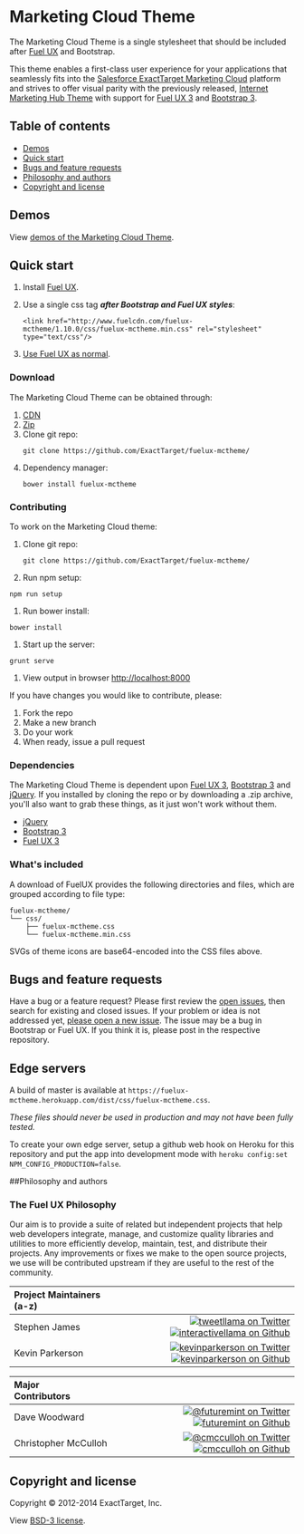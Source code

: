 # Marketing Cloud Theme

The Marketing Cloud Theme is a single stylesheet that should be included after [Fuel UX](https://getfuelux.com) and Bootstrap.

This theme enables a first-class user experience for your applications that seamlessly fits into the [Salesforce ExactTarget Marketing Cloud](http://www.exacttarget.com/) platform and strives to offer visual parity with the previously released, [Internet Marketing Hub Theme](https://github.com/ExactTarget/fuelux-imhtheme) with support for [Fuel UX 3](http://exacttarget.github.io/fuelux/) and [Bootstrap 3](http://getbootstrap.com/).

## Table of contents

 * [Demos](#demos)
 * [Quick start](#quick-start)
 * [Bugs and feature requests](#bugs-and-feature-requests)
 * [Philosophy and authors](#philosophy-and-authors)
 * [Copyright and license](#copyright-and-license)

## Demos

View [demos of the Marketing Cloud Theme](http://fuelux-mctheme.herokuapp.com).

## Quick start
1. Install [Fuel UX](https://getfuelux.com).
2. Use a single css tag ***after Bootstrap and Fuel UX styles***:

	```
    <link href="http://www.fuelcdn.com/fuelux-mctheme/1.10.0/css/fuelux-mctheme.min.css" rel="stylesheet" type="text/css"/>
    ```
3. [Use Fuel UX as normal](http://exacttarget.github.io/fuelux/).

### Download
The Marketing Cloud Theme can be obtained through:

1. [CDN](http://www.fuelcdn.com/fuelux-mctheme/1.10.0/css/fuelux-mctheme.min.css)
1. [Zip](http://www.fuelcdn.com/fuelux-mctheme/1.10.0/fuelux.zip)
2. Clone git repo:
   ```
   git clone https://github.com/ExactTarget/fuelux-mctheme/
   ```
1. Dependency manager:
   ```
   bower install fuelux-mctheme
   ```

### Contributing
To work on the Marketing Cloud theme:

1. Clone git repo:
   ```
   git clone https://github.com/ExactTarget/fuelux-mctheme/
   ```
1. Run npm setup:
  ```
  npm run setup
  ```
1. Run bower install:
  ```
  bower install
  ```
1. Start up the server:
  ```
  grunt serve
  ```
1. View output in browser [http://localhost:8000](http://localhost:8000)

If you have changes you would like to contribute, please:

1. Fork the repo
1. Make a new branch
1. Do your work
1. When ready, issue a pull request

### Dependencies
The Marketing Cloud Theme is dependent upon [Fuel UX 3](http://github.com/ExactTarget/fuelux/), [Bootstrap 3](https://github.com/twbs/bootstrap) and [jQuery](https://github.com/jquery/jquery). If you installed by cloning the repo or by downloading a .zip archive, you'll also want to grab these things, as it just won't work without them.
- [jQuery](http://github.com/jquery/jquery)
- [Bootstrap 3](http://github.com/twbs/bootstrap)
- [Fuel UX 3](http://github.com/ExactTarget/fuelux/)

### What's included

A download of FuelUX provides the following directories and files, which are grouped according to file type:
```
fuelux-mctheme/
└── css/
    ├── fuelux-mctheme.css
    └── fuelux-mctheme.min.css

```
SVGs of theme icons are base64-encoded into the CSS files above.

## Bugs and feature requests

Have a bug or a feature request? Please first review the [open issues](https://github.com/ExactTarget/fuelux-mctheme/issues), then search for existing and closed issues. If your problem or idea is not addressed yet, [please open a new issue](https://github.com/ExactTarget/fuelux-mctheme/issues/new). The issue may be a bug in Bootstrap or Fuel UX. If you think it is, please post in the respective repository.

## Edge servers

A build of master is available at `https://fuelux-mctheme.herokuapp.com/dist/css/fuelux-mctheme.css`.

_These files should never be used in production and may not have been fully tested._

To create your own edge server, setup a github web hook on Heroku for this repository and put the app into development mode with `heroku config:set NPM_CONFIG_PRODUCTION=false`.


##Philosophy and authors

### The Fuel UX Philosophy
Our aim is to provide a suite of related but independent projects that help web developers integrate, manage, and customize quality libraries and utilities to more efficiently develop, maintain, test, and distribute their projects.  Any improvements or fixes we make to the open source projects, we use will be contributed upstream if they are useful to the rest of the community.

|Project Maintainers (a-z)&nbsp;&nbsp;&nbsp;&nbsp; | |
|:----|----:|
|Stephen James | [![tweetllama on Twitter](https://raw.githubusercontent.com/ExactTarget/fuelux/gh-pages/invertobird-sm.png)](http://twitter.com/tweetllama) [![interactivellama on Github](https://raw.githubusercontent.com/ExactTarget/fuelux/gh-pages/invertocat-sm.png)](http://github.com/interactivellama)|
|Kevin Parkerson  | [![kevinparkerson on Twitter](https://raw.githubusercontent.com/ExactTarget/fuelux/gh-pages/invertobird-sm.png)](http://twitter.com/kevinparkerson) [![kevinparkerson on Github](https://raw.githubusercontent.com/ExactTarget/fuelux/gh-pages/invertocat-sm.png)](http://github.com/kevinparkerson)|

|Major Contributors&nbsp;&nbsp;&nbsp;&nbsp;&nbsp;&nbsp;&nbsp;&nbsp;&nbsp;&nbsp;&nbsp;&nbsp;&nbsp;&nbsp; | |
|:----|----:|
|Dave Woodward |[![@futuremint on Twitter](https://raw.githubusercontent.com/ExactTarget/fuelux/gh-pages/invertobird-sm.png)](http://twitter.com/futuremint) [![futuremint on Github](https://raw.githubusercontent.com/ExactTarget/fuelux/gh-pages/invertocat-sm.png)](http://github.com/futuremint) |
|Christopher McCulloh | [![@cmcculloh on Twitter](https://raw.githubusercontent.com/ExactTarget/fuelux/gh-pages/invertobird-sm.png)](http://twitter.com/cmcculloh) [![cmcculloh on Github](https://raw.githubusercontent.com/ExactTarget/fuelux/gh-pages/invertocat-sm.png)](http://github.com/cmcculloh)|

## Copyright and license

Copyright &copy; 2012-2014 ExactTarget, Inc.

View [BSD-3 license](https://github.com/ExactTarget/fuelux-mctheme/blob/master/LICENSE).
